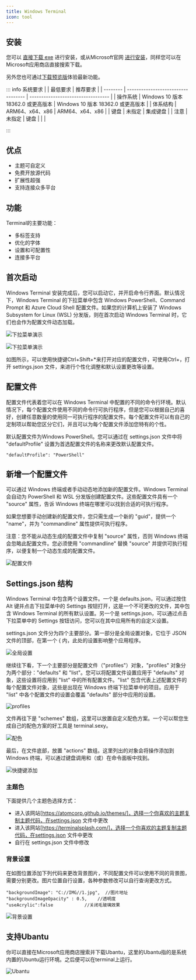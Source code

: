 ```yaml
---
title: Windows Terminal
icon: tool
---
```

 
## 安装

您可以 [直接下载 exe](https://github.com/microsoft/terminal/releases/tag/v1.4.3243.0) 进行安装，或从Microsoft官网 [进行安装](https://www.microsoft.com/zh-cn/p/windows-terminal/9n0dx20hk701?rtc=1&activetab=pivot:overviewtab)，同样您可以在Microsoft应用商店直接搜索下载。

另外您也可通过[下载预览版](https://github.com/microsoft/terminal/releases/tag/v1.4.3243.0)体验最新功能。

::: info 系统要求
|          | 最低要求                           | 推荐要求                           |
| -------- | ---------------------------------- | ---------------------------------- |
| 操作系统 | Windows 10 版本 18362.0 或更高版本 | Windows 10 版本 18362.0 或更高版本 |
| 体系结构 | ARM64、x64、x86                    | ARM64、x64、x86                    |
| 键盘     | 未指定                             | 集成键盘                           |
| 注意     | 未指定                             | 键盘                               |
|          |

:::

## 优点

- 主题可自定义
- 免费开放源代码
- 扩展性超强
- 支持连接众多平台

## 功能

Terminal的主要功能：

- 多标签支持
- 优化的字体
- 设置和可配置性
- 连接多平台

## 首次启动

Windows Terminal 安装完成后，您可以启动它，并开启命令行界面。默认情况下，Windows Terminal 的下拉菜单中包含 Windows PowerShell、Command Prompt 和 Azure Cloud Shell 配置文件。如果您的计算机上安装了 Windows Subsystem for Linux (WSL) 分发版，则在首次启动 Windows Terminal 时，它们也会作为配置文件动态加载。

![下拉菜单演示](../assets/terminal下拉菜单.png)

![下拉菜单演示](../assets/terminal-devTool.png)

如图所示，可以使用快捷键Ctrl+Shift+*来打开对应的配置文件，可使用Ctrl+，打开 settings.json 文件，来进行个性化调整和默认设置更改等设置。

## 配置文件

配置文件代表着您可以在 Windows Terminal 中配置的不同的命令行环境。默认情况下，每个配置文件使用不同的命令行可执行程序，但是您可以根据自己的喜好，创建任意数量的使用同一可执行程序的配置文件。每个配置文件可以有自己的定制项以帮助您区分它们，并且可以为每个配置文件添加您特有的个性。

默认配置文件为Windows PowerShell。您可以通过在 settings.json 文件中将 "defaultProfile" 设置为首选配置文件的名称来更改默认配置文件。

```shell
"defaultProfile": "PowerShell"
```

## 新增一个配置文件

可以通过 Windows 终端或者手动动态地添加新的配置文件。Windows Terminal 会自动为 PowerShell 和 WSL 分发版创建配置文件。这些配置文件具有一个 "source" 属性，告诉 Windows 终端在哪里可以找到合适的可执行程序。

如果您想要手动创建新的配置文件，您只需生成一个新的 "guid"，提供一个 "name"，并为 "commandline" 属性提供可执行程序。

 注意：您不能从动态生成的配置文件中复制 "source" 属性，否则 Windows 终端会忽略此配置文件。您必须使用 "commandline" 替换 "source" 并提供可执行程序，以便复制一个动态生成的配置文件。

 ![配置文件](../assets/terminal配置文件.png)

## Settings.json 结构

 Windows Terminal 中包含两个设置文件。一个是 defaults.json，可以通过按住 Alt 键并点击下拉菜单中的 Settings 按钮打开，这是一个不可更改的文件，其中包含 Windows Terminal 的所有默认设置。另一个是 settings.json，可以通过点击下拉菜单中的 Settings 按钮访问，您可以在其中应用所有的自定义设置。

settings.json 文件分为四个主要部分。第一部分是全局设置对象，它位于 JSON 文件的顶部，在第一个 {  内，此处的设置影响整个应用程序。

![全局设置](../assets/terminal全局设置.png)

继续往下看，下一个主要部分是配置文件（"profiles"）对象，"profiles" 对象分为两个部分："defaults" 和 "list"。您可以将配置文件设置应用于 "defaults" 对象，这些设置将应用到 "list" 中的所有配置文件。"list" 包含代表上述配置文件的每个配置文件对象，这些是出现在 Windows 终端下拉菜单中的项目。应用于 "list" 中各个配置文件的设置会覆盖 "defaults" 部分中应用的设置。

![profiles](../assets/profiles设置.png)

文件再往下是 "schemes" 数组，这里可以放置自定义配色方案。一个可以帮您生成自己的配色方案的好工具是 terminal.sexy。

![配色](../assets/terminal配色方案.png)

最后，在文件底部，放置 "actions" 数组。这里列出的对象会将操作添加到 Windows 终端，可以通过键盘调用和（或）在命令面板中找到。

![快捷键添加](../assets/terminal添加快捷键.png)

### 主题色

下面提供几个主题色选择方式：

- 进入该网站[https://atomcorp.github.io/themes/]，选择一个你喜欢的主题复制主题代码，在settings.json 文件中更改
- 进入该网站[https://terminalsplash.com/]，选择一个你喜欢的主题复制主题代码，在settings.json 文件中更改
- 自行在 settings.json 文件中修改

### 背景设置

在如图位置添加下列代码来更改背景图片，不同配置文件可以使用不同的背景图，需要分别更改。图片位置自行设置，各种参数修改可以自行查询更改方式。

```shell
"backgroundImage": "C://IMG//1.jpg",  //图片地址
"backgroundImageOpacity" : 0.5,    //透明度
"useAcrylic":false            //关闭毛玻璃效果
```

![背景设置](../assets/terminal背景设置.png)

## 支持Ubantu

你可以直接在Microsoft应用商店搜索并下载Ubantu，这里的Ubantu指的是系统内置的Ubuntu运行环境。之后便可以在terminal上运行。

![Ubantu](../assets/terminal加载Ubantu.png)
